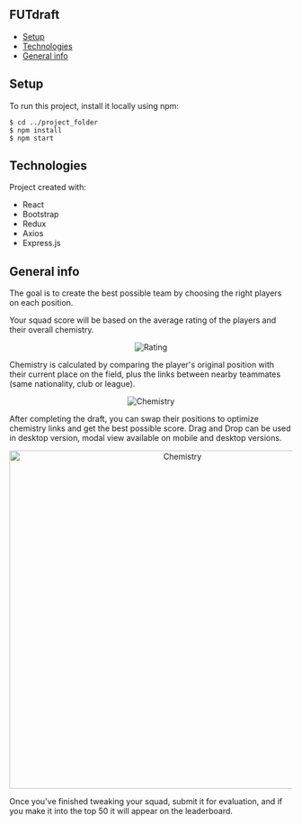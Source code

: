 ## FUTdraft 
* [Setup](#setup) 
* [Technologies](#technologies)
* [General info](#general-info)

## Setup
To run this project, install it locally using npm:

```
$ cd ../project_folder
$ npm install
$ npm start
```

## Technologies
Project created with:
* React
* Bootstrap
* Redux
* Axios
* Express.js

## General info

The goal is to create the best possible team by choosing the right players on each position.

Your squad score will be based on the average rating of the players and their overall chemistry.


<p align="center">
  <img alt="Rating" src="https://fletesya.cl/img/github/rating.jpg">
</p>


Chemistry is calculated by comparing the player's original position with their current place on the field, plus the links between nearby teammates (same nationality, club or league).


<p align="center">
  <img alt="Chemistry" src="https://fletesya.cl/img/github/chemistry.jpg">
</p>


After completing the draft, you can swap their positions to optimize chemistry links and get the best possible score. Drag and Drop can be used in desktop version, modal view available on mobile and desktop versions.


<p align="center">
  <img alt="Chemistry" width="600" height="600" src="https://fletesya.cl/img/github/swap.jpg">
</p>


Once you've finished tweaking your squad, submit it for evaluation, and if you make it into the top 50 it will appear on the leaderboard.
